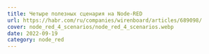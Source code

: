 ```yaml
---
title: Четыре полезных сценария на Node-RED
url: https://habr.com/ru/companies/wirenboard/articles/689098/
cover: node_red_4_scenarios/node_red_4_scenarios.webp
date: 2022-09-19
category: node_red
---
```

